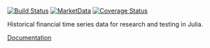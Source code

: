 [![Build Status](https://travis-ci.org/JuliaQuant/MarketData.jl.png)](https://travis-ci.org/JuliaQuant/MarketData.jl)
[![MarketData](http://pkg.julialang.org/badges/MarketData_0.3.svg)](http://pkg.julialang.org/?pkg=MarketData&ver=0.3)
[![Coverage Status](https://img.shields.io/coveralls/JuliaQuant/MarketData.jl.svg)](https://coveralls.io/r/JuliaQuant/MarketData.jl)

Historical financial time series data for research and testing in Julia.

[Documentation](http://marketdata.readthedocs.org/en/latest/)
